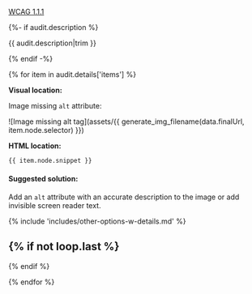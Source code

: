 
<a href="https://www.w3.org/WAI/WCAG21/quickref/?versions=2.0#non-text-content">WCAG 1.1.1</a>

{%- if audit.description %}

{{ audit.description|trim }}

{% endif -%}

{% for item in audit.details['items'] %}

__Visual location:__

Image missing `alt` attribute:

![Image missing alt tag](assets/{{ generate_img_filename(data.finalUrl, item.node.selector) }})


__HTML location:__

```html
{{ item.node.snippet }}
```

#### Suggested solution:

Add an `alt` attribute with an accurate description to the image or add invisible screen reader text.

{% include 'includes/other-options-w-details.md' %}

{% if not loop.last %}
---
{% endif %}
<br>

{% endfor %}

<br>
